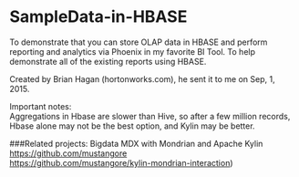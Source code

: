 # SampleData-in-HBASE

To demonstrate that you can store OLAP data in HBASE and perform reporting and analytics via Phoenix in my favorite BI Tool.
To help demonstrate all of the existing reports using HBASE.<BR>

Created by Brian Hagan (hortonworks.com), he sent it to me on Sep, 1, 2015.<BR>

Important notes:<BR>
Aggregations in Hbase are slower than Hive, so after a few million records, Hbase alone may not be the best option, and Kylin may be better.<BR>


###Related projects:
Bigdata MDX with Mondrian and Apache Kylin <BR>
https://github.com/mustangore<BR>
https://github.com/mustangore/kylin-mondrian-interaction)<BR>
